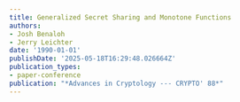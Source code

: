 ```yaml
---
title: Generalized Secret Sharing and Monotone Functions
authors:
- Josh Benaloh
- Jerry Leichter
date: '1990-01-01'
publishDate: '2025-05-18T16:29:48.026664Z'
publication_types:
- paper-conference
publication: "*Advances in Cryptology --- CRYPTO' 88*"
---
```

